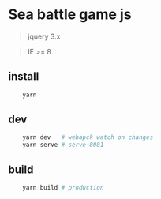 # Sea battle game js 

> jquery 3.x

> IE >= 8 

## install
```bash
    yarn

```

## dev
```bash   
    yarn dev   # webapck watch on changes
    yarn serve # serve 8081

```

## build
```bash
    yarn build # production 

```